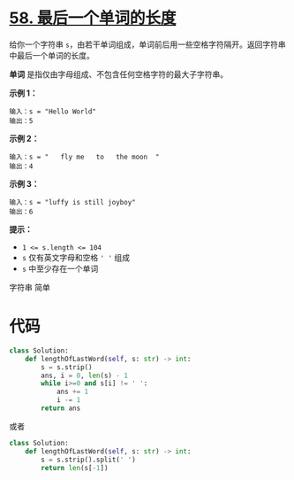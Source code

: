 # [58. 最后一个单词的长度](https://leetcode-cn.com/problems/length-of-last-word/)

给你一个字符串 `s`，由若干单词组成，单词前后用一些空格字符隔开。返回字符串中最后一个单词的长度。

**单词** 是指仅由字母组成、不包含任何空格字符的最大子字符串。

 

**示例 1：**

```
输入：s = "Hello World"
输出：5
```

**示例 2：**

```
输入：s = "   fly me   to   the moon  "
输出：4
```

**示例 3：**

```
输入：s = "luffy is still joyboy"
输出：6
```

 

**提示：**

-   `1 <= s.length <= 104`
-   `s` 仅有英文字母和空格 `' '` 组成
-   `s` 中至少存在一个单词

字符串 简单

# 代码

```python
class Solution:
    def lengthOfLastWord(self, s: str) -> int:
        s = s.strip()
        ans, i = 0, len(s) - 1
        while i>=0 and s[i] != ' ':
            ans += 1
            i -= 1
        return ans
```

或者

```python
class Solution:
    def lengthOfLastWord(self, s: str) -> int:
        s = s.strip().split(' ')
        return len(s[-1])
```


